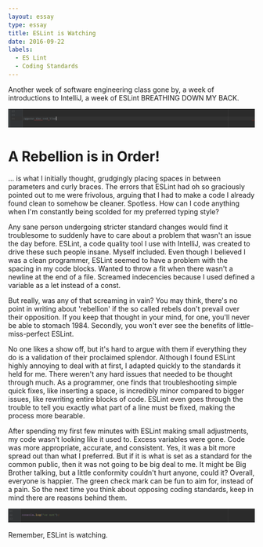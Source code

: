 ```yaml
---
layout: essay
type: essay
title: ESLint is Watching
date: 2016-09-22
labels:
  - ES Lint
  - Coding Standards
---
```


Another week of software engineering class gone by, a week of introductions to IntelliJ, a week of ESLint BREATHING DOWN MY BACK.

<img class="ui image" src="../images/redLineOppose.png">
  
# A Rebellion is in Order!

... is what I initially thought, grudgingly placing spaces in between parameters and curly braces. The errors that ESLint had oh so graciously pointed out to me were frivolous, arguing that I had to make a code I already found clean to somehow be cleaner. Spotless. How can I code anything when I'm constantly being scolded for my preferred typing style?

Any sane person undergoing stricter standard changes would find it troublesome to suddenly have to care about a problem that wasn't an issue the day before. ESLint, a code quality tool I use with IntelliJ, was created to drive these such people insane. Myself included. Even though I believed I was a clean programmer, ESLint seemed to have a problem with the spacing in my code blocks. Wanted to throw a fit when there wasn't a newline at the end of a file. Screamed indecencies because I used defined a variable as a let instead of a const.
 
But really, was any of that screaming in vain? You may think, there's no point in writing about 'rebellion' if the so called rebels don't prevail over their opposition. If you keep that thought in your mind, for one, you'll never be able to stomach 1984. Secondly, you won't ever see the benefits of little-miss-perfect ESLint.

No one likes a show off, but it's hard to argue with them if everything they do is a validation of their proclaimed splendor. Although I found ESLint highly annoying to deal with at first, I adapted quickly to the standards it held for me. There weren't any hard issues that needed to be thought through much. As a programmer, one finds that troubleshooting simple quick fixes, like inserting a space, is incredibly minor compared to bigger issues, like rewriting entire blocks of code. ESLint even goes through the trouble to tell you exactly what part of a line must be fixed, making the process more bearable.

After spending my first few minutes with ESLint making small adjustments, my code wasn't looking like it used to. Excess variables were gone. Code was more appropriate, accurate, and consistent. Yes, it was a bit more spread out than what I preferred. But if it is what is set as a standard for the common public, then it was not going to be big deal to me. It might be Big Brother talking, but a little conformity couldn't hurt anyone, could it? Overall, everyone is happier. The green check mark can be fun to aim for, instead of a pain. So the next time you think about opposing coding standards, keep in mind there are reasons behind them.

<img class="ui image" src="../images/redLineOrNot.png">

Remember, ESLint is watching. 




